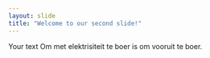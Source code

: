 ```yaml
---
layout: slide
title: "Welcome to our second slide!"
---
```

Your text
Om met elektrisiteit te boer is om vooruit te boer.
